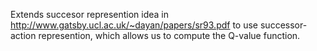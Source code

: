 Extends succesor represention idea in http://www.gatsby.ucl.ac.uk/~dayan/papers/sr93.pdf to use successor-action represention, which allows us to compute the Q-value function.